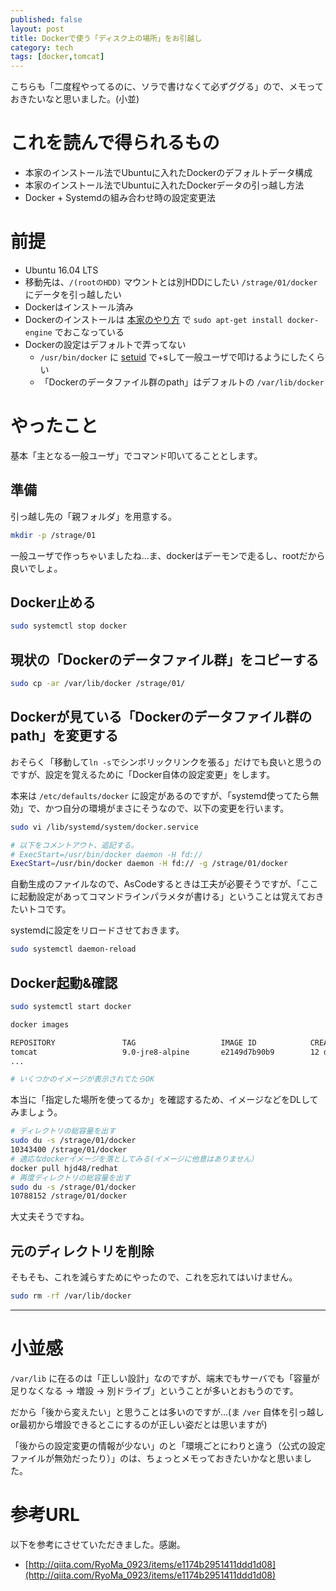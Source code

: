 ```yaml
---
published: false
layout: post
title: Dockerで使う「ディスク上の場所」をお引越し
category: tech
tags: [docker,tomcat]
---
```


こちらも「二度程やってるのに、ソラで書けなくて必ずググる」ので、メモっておきたいなと思いました。(小並)

# これを読んで得られるもの

- 本家のインストール法でUbuntuに入れたDockerのデフォルトデータ構成
- 本家のインストール法でUbuntuに入れたDockerデータの引っ越し方法
- Docker + Systemdの組み合わせ時の設定変更法

# 前提

- Ubuntu 16.04 LTS
- 移動先は、`/(rootのHDD)` マウントとは別HDDにしたい `/strage/01/docker` にデータを引っ越したい
- Dockerはインストール済み
- Dockerのインストールは [本家のやり方](https://docs.docker.com/engine/installation/linux/ubuntulinux/) で `sudo apt-get install docker-engine` でおこなっている
- Dockerの設定はデフォルトで弄ってない
  - `/usr/bin/docker` に [setuid](https://ja.wikipedia.org/wiki/Setuid) で+sして一般ユーザで叩けるようにしたくらい
  - 「Dockerのデータファイル群のpath」はデフォルトの `/var/lib/docker`

# やったこと

基本「主となる一般ユーザ」でコマンド叩いてることとします。

## 準備

引っ越し先の「親フォルダ」を用意する。

```bash
mkdir -p /strage/01

```

一般ユーザで作っちゃいましたね…ま、dockerはデーモンで走るし、rootだから良いでしょ。

## Docker止める

```bash
sudo systemctl stop docker
```

## 現状の「Dockerのデータファイル群」をコピーする

```bash
sudo cp -ar /var/lib/docker /strage/01/
```

## Dockerが見ている「Dockerのデータファイル群のpath」を変更する

おそらく「移動して`ln -s`でシンボリックリンクを張る」だけでも良いと思うのですが、設定を覚えるために「Docker自体の設定変更」をします。

本来は `/etc/defaults/docker` に設定があるのですが、「systemd使ってたら無効」で、かつ自分の環境がまさにそうなので、以下の変更を行います。

```bash
sudo vi /lib/systemd/system/docker.service

# 以下をコメントアウト、追記する。
# ExecStart=/usr/bin/docker daemon -H fd://
ExecStart=/usr/bin/docker daemon -H fd:// -g /strage/01/docker
```

自動生成のファイルなので、AsCodeするときは工夫が必要そうですが、「ここに起動設定があってコマンドラインパラメタが書ける」ということは覚えておきたいトコです。

systemdに設定をリロードさせておきます。

```bash
sudo systemctl daemon-reload
```

## Docker起動&確認

```bash
sudo systemctl start docker

docker images

REPOSITORY               TAG                   IMAGE ID            CREATED             SIZE
tomcat                   9.0-jre8-alpine       e2149d7b90b9        12 days ago         135.3 MB
...

# いくつかのイメージが表示されてたらOK
```

本当に「指定した場所を使ってるか」を確認するため、イメージなどをDLしてみましょう。


```bash
# ディレクトリの総容量を出す
sudo du -s /strage/01/docker
10343400 /strage/01/docker
# 適応なdockerイメージを落としてみる(イメージに他意はありません）
docker pull hjd48/redhat
# 再度ディレクトリの総容量を出す
sudo du -s /strage/01/docker
10788152 /strage/01/docker
```

大丈夫そうですね。

## 元のディレクトリを削除

そもそも、これを減らすためにやったので、これを忘れてはいけません。

```bash
sudo rm -rf /var/lib/docker
```

---

# 小並感

`/var/lib` に在るのは「正しい設計」なのですが、端末でもサーバでも「容量が足りなくなる -> 増設 -> 別ドライブ」ということが多いとおもうのです。

だから「後から変えたい」と思うことは多いのですが…(ま `/ver` 自体を引っ越しor最初から増設できるとこにするのが正しい姿だとは思いますが)

「後からの設定変更の情報が少ない」のと「環境ごとにわりと違う（公式の設定ファイルが無効だったり）」のは、ちょっとメモっておきたいかなと思いました。

# 参考URL

以下を参考にさせていただきました。感謝。

- [http://qiita.com/RyoMa_0923/items/e1174b2951411ddd1d08](http://qiita.com/RyoMa_0923/items/e1174b2951411ddd1d08)

